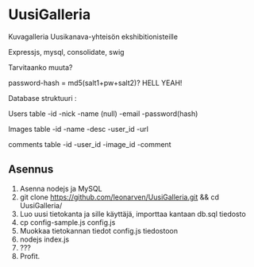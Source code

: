 # UusiGalleria #

Kuvagalleria Uusikanava-yhteisön ekshibitionisteille


Expressjs, mysql, consolidate, swig

Tarvitaanko muuta?

password-hash = md5(salt1+pw+salt2)? HELL YEAH!

Database struktuuri :

Users table
-id
-nick
-name (null)
-email
-password(hash)

Images table
-id
-name
-desc
-user_id
-url

comments table
-id
-user_id
-image_id
-comment

## Asennus ##
1.	Asenna nodejs ja MySQL
2.	git clone https://github.com/leonarven/UusiGalleria.git && cd UusiGalleria/
3.	Luo uusi tietokanta ja sille käyttäjä, importtaa kantaan db.sql tiedosto
4.	cp config-sample.js config.js
5.	Muokkaa tietokannan tiedot config.js tiedostoon
6.	nodejs index.js
7.	???
8.	Profit.
